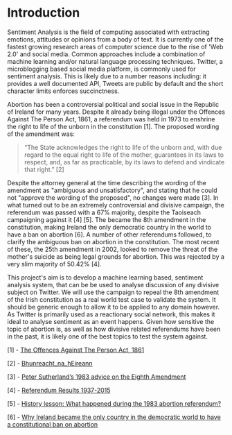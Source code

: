# Introduction

Sentiment Analysis is the field of computing associated with extracting emotions, attitudes or opinions from a body of text. It is currently one of the fastest growing research areas of computer science due to the rise of 'Web 2.0' and social media. Common approaches include a combination of machine learning and/or natural language processing techniques. Twitter, a microblogging based social media platform, is commonly used for sentiment analysis. This is likely due to a number reasons including: it provides a well documented API, Tweets are public by default and the short character limits enforces succinctness.

Abortion has been a controversial political and social issue in the Republic of Ireland for many years. Despite it already being illegal under the Offences Against The Person Act, 1861, a referendum was held in 1973 to enshrine the right to life of the unborn in the constitution [1]. The proposed wording of the amendment was:
> “The State acknowledges the right to life of the unborn and, with due regard to the equal right to life of the mother, guarantees in its laws to respect, and, as far as practicable, by its laws to defend and vindicate that right.” [2]

Despite the attorney general at the time describing the wording of the amendment as "ambiguous and unsatisfactory", and stating that he could not "approve the wording of the proposed", no changes were made [3]. In what turned out to be an extremely controversial and divisive campaign, the referendum was passed with a 67% majority, despite the Taoiseach campaigning against it [4] [5]. The became the 8th amendment in the constitution, making Ireland the only democratic country in the world to have a ban on abortion [6]. A number of other referendums followed, to clarify the ambiguous ban on abortion in the constitution. The most recent of these, the 25th amendment in 2002, looked to remove the threat of the mother's suicide as being legal grounds for abortion. This was rejected by a very slim majority of 50.42% [4].

This project's aim is to develop a machine learning based, sentiment analysis system, that can be be used to analyse discussion of any divisive subject on Twitter. We will use the campaign to repeal the 8th amendment of the Irish constitution as a real world test case to validate the system. It should be generic enough to allow it to be applied to any domain however. As Twitter is primarily used as a reactionary social network, this makes it ideal to analyse sentiment as an event happens. Given how sensitive the topic of abortion is, as well as how divisive related referendums have been in the past, it is likely one of the best topics to test the system against.


[1] - [The Offences Against The Person Act, 1861](http://www.irishstatutebook.ie/eli/1861/act/100/enacted/en/print.html)

[2] - [Bhunreacht_na_hEireann](https://www.constitution.ie/Documents/Bhunreacht_na_hEireann_web.pdf)

[3] - [Peter Sutherland’s 1983 advice on the Eighth Amendment](https://www.irishtimes.com/news/social-affairs/peter-sutherland-s-1983-advice-on-the-eighth-amendment-1.3353263)

[4] - [Referendum Results 1937-2015](https://www.citizensassembly.ie/en/Manner-in-which-referenda-are-held/Referendum-Results-1937-2015.pdf)

[5] - [History lesson: What happened during the 1983 abortion referendum?](http://www.thejournal.ie/abortion-referendum-1983-what-happened-1225430-Dec2013/)

[6] - [Why Ireland became the only country in the democratic world to have a constitutional ban on abortion](https://www.irishtimes.com/news/politics/why-ireland-became-the-only-country-in-the-democratic-world-to-have-a-constitutional-ban-on-abortion-1.1907610)
